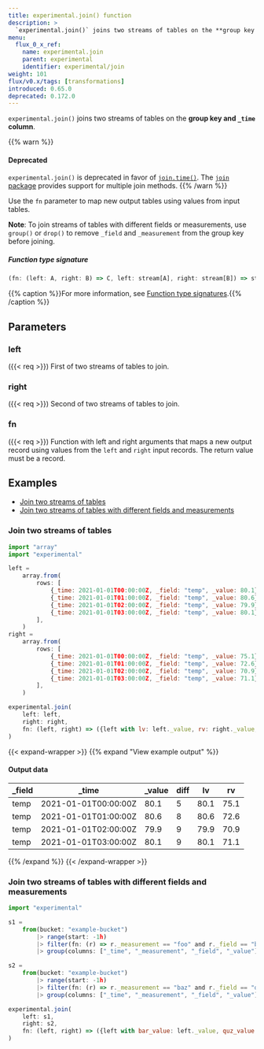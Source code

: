 ```yaml
---
title: experimental.join() function
description: >
  `experimental.join()` joins two streams of tables on the **group key and `_time` column**.
menu:
  flux_0_x_ref:
    name: experimental.join
    parent: experimental
    identifier: experimental/join
weight: 101
flux/v0.x/tags: [transformations]
introduced: 0.65.0
deprecated: 0.172.0
---
```


<!------------------------------------------------------------------------------

IMPORTANT: This page was generated from comments in the Flux source code. Any
edits made directly to this page will be overwritten the next time the
documentation is generated. 

To make updates to this documentation, update the function comments above the
function definition in the Flux source code:

https://github.com/influxdata/flux/blob/master/stdlib/experimental/experimental.flux#L395-L399

Contributing to Flux: https://github.com/influxdata/flux#contributing
Fluxdoc syntax: https://github.com/influxdata/flux/blob/master/docs/fluxdoc.md

------------------------------------------------------------------------------->

`experimental.join()` joins two streams of tables on the **group key and `_time` column**.

{{% warn %}}
#### Deprecated
`experimental.join()` is deprecated in favor of [`join.time()`](/flux/v0.x/stdlib/join/time/).
The [`join` package](/flux/v0.x/stdlib/join/) provides support
for multiple join methods.
{{% /warn %}}

Use the `fn` parameter to map new output tables using values from input tables.

**Note**: To join streams of tables with different fields or measurements,
use `group()` or `drop()` to remove `_field` and `_measurement` from the
group key before joining.

##### Function type signature

```js
(fn: (left: A, right: B) => C, left: stream[A], right: stream[B]) => stream[C] where A: Record, B: Record, C: Record
```

{{% caption %}}For more information, see [Function type signatures](/flux/v0.x/function-type-signatures/).{{% /caption %}}

## Parameters

### left
({{< req >}})
First of two streams of tables to join.



### right
({{< req >}})
Second of two streams of tables to join.



### fn
({{< req >}})
Function with left and right arguments that maps a new output record
using values from the `left` and `right` input records.
The return value must be a record.




## Examples

- [Join two streams of tables](#join-two-streams-of-tables)
- [Join two streams of tables with different fields and measurements](#join-two-streams-of-tables-with-different-fields-and-measurements)

### Join two streams of tables

```js
import "array"
import "experimental"

left =
    array.from(
        rows: [
            {_time: 2021-01-01T00:00:00Z, _field: "temp", _value: 80.1},
            {_time: 2021-01-01T01:00:00Z, _field: "temp", _value: 80.6},
            {_time: 2021-01-01T02:00:00Z, _field: "temp", _value: 79.9},
            {_time: 2021-01-01T03:00:00Z, _field: "temp", _value: 80.1},
        ],
    )
right =
    array.from(
        rows: [
            {_time: 2021-01-01T00:00:00Z, _field: "temp", _value: 75.1},
            {_time: 2021-01-01T01:00:00Z, _field: "temp", _value: 72.6},
            {_time: 2021-01-01T02:00:00Z, _field: "temp", _value: 70.9},
            {_time: 2021-01-01T03:00:00Z, _field: "temp", _value: 71.1},
        ],
    )

experimental.join(
    left: left,
    right: right,
    fn: (left, right) => ({left with lv: left._value, rv: right._value, diff: left._value - right._value}),
)

```

{{< expand-wrapper >}}
{{% expand "View example output" %}}

#### Output data

| _field  | _time                | _value  | diff  | lv   | rv   |
| ------- | -------------------- | ------- | ----- | ---- | ---- |
| temp    | 2021-01-01T00:00:00Z | 80.1    | 5     | 80.1 | 75.1 |
| temp    | 2021-01-01T01:00:00Z | 80.6    | 8     | 80.6 | 72.6 |
| temp    | 2021-01-01T02:00:00Z | 79.9    | 9     | 79.9 | 70.9 |
| temp    | 2021-01-01T03:00:00Z | 80.1    | 9     | 80.1 | 71.1 |

{{% /expand %}}
{{< /expand-wrapper >}}

### Join two streams of tables with different fields and measurements

```js
import "experimental"

s1 =
    from(bucket: "example-bucket")
        |> range(start: -1h)
        |> filter(fn: (r) => r._measurement == "foo" and r._field == "bar")
        |> group(columns: ["_time", "_measurement", "_field", "_value"], mode: "except")

s2 =
    from(bucket: "example-bucket")
        |> range(start: -1h)
        |> filter(fn: (r) => r._measurement == "baz" and r._field == "quz")
        |> group(columns: ["_time", "_measurement", "_field", "_value"], mode: "except")

experimental.join(
    left: s1,
    right: s2,
    fn: (left, right) => ({left with bar_value: left._value, quz_value: right._value}),
)

```


